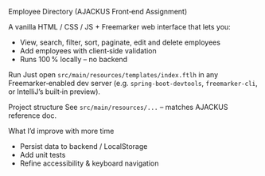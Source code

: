 Employee Directory (AJACKUS Front‑end Assignment)

A vanilla HTML / CSS / JS + Freemarker web interface that lets you:

* View, search, filter, sort, paginate, edit and delete employees
* Add employees with client‑side validation
* Runs 100 % locally – no backend

 Run
Just open `src/main/resources/templates/index.ftlh` in any Freemarker‑enabled dev server
(e.g. `spring-boot-devtools`, `freemarker-cli`, or IntelliJ’s built‑in preview).

Project structure
See `src/main/resources/...` – matches AJACKUS reference doc.

What I’d improve with more time
* Persist data to backend / LocalStorage
* Add unit tests
* Refine accessibility & keyboard navigation
